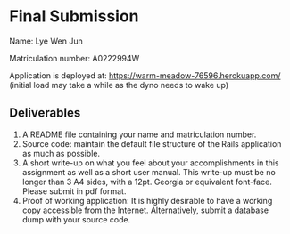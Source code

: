 # Final Submission

Name: Lye Wen Jun

Matriculation number: A0222994W

Application is deployed at: https://warm-meadow-76596.herokuapp.com/ 
(initial load may take a while as the dyno needs to wake up)

## Deliverables

1. A README file containing your name and matriculation number.
2. Source code: maintain the default file structure of the Rails application as much as possible.
3. A short write-up on what you feel about your accomplishments in this assignment as well as a short user manual. This write-up must be no longer than 3 A4 sides, with a 12pt. Georgia or equivalent font-face. Please submit in pdf format.
4. Proof of working application: It is highly desirable to have a working copy accessible from the Internet. Alternatively, submit a database dump with your source code.